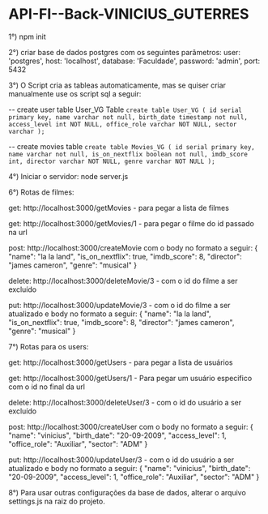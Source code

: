 # API-FI--Back-VINICIUS_GUTERRES
1°) npm init

2°) criar base de dados postgres com os seguintes parâmetros:
    user: 'postgres',
    host: 'localhost',
    database: 'Faculdade',
    password: 'admin',
    port: 5432

3°) O Script cria as tableas automaticamente, mas se quiser criar manualmente use os script sql a seguir:

-- create user table User_VG Table
`
create table User_VG (
	id serial primary key,
	name varchar not null,
	birth_date timestamp not null,
	access_level int NOT NULL,
	office_role varchar NOT NULL,
	sector varchar
);
`

-- create movies table 
`
create table Movies_VG (
	id serial primary key,
	name varchar not null,
	is_on_nextflix boolean not null,
	imdb_score int,
	director varchar NOT NULL,
	genre varchar NOT NULL
);
`

4°) Iniciar o servidor: node server.js

6°) Rotas de filmes:

get: http://localhost:3000/getMovies - para pegar a lista de filmes

get: http://localhost:3000/getMovies/1 - para pegar o filme do id passado na url

post: http://localhost:3000/createMovie com o body no formato a seguir:
{
    "name": "la la land",
    "is_on_nextflix": true,
    "imdb_score": 8,
    "director": "james cameron",
    "genre": "musical"
}

delete: http://localhost:3000/deleteMovie/3 - com o id do filme a ser excluído

put: http://localhost:3000/updateMovie/3 - com o id do filme a ser atualizado e body no formato a seguir:
{
    "name": "la la land",
    "is_on_nextflix": true,
    "imdb_score": 8,
    "director": "james cameron",
    "genre": "musical"
}

7°) Rotas para os users:

get: http://localhost:3000/getUsers - para pegar a lista de usuários

get: http://localhost:3000/getUsers/1 - Para pegar um usuário especifico com o id no final da url

delete: http://localhost:3000/deleteUser/3 - com o id do usuário a ser excluído

post: http://localhost:3000/createUser com o body no formato a seguir:
{
	"name": "vinicius",
	"birth_date": "20-09-2009",
	"access_level": 1,
	"office_role": "Auxiliar",
	"sector": "ADM"
}

put: http://localhost:3000/updateUser/3 - com o id do usuário a ser atualizado e body no formato a seguir:
{
        "name": "vinicius",
        "birth_date": "20-09-2009",
        "access_level": 1,
        "office_role": "Auxiliar",
        "sector": "ADM"
}

8°) Para usar outras configurações da base de dados, alterar o arquivo settings.js na raiz do projeto.

